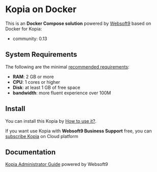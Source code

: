 # Kopia on Docker  

This is an **Docker Compose solution** powered by [Websoft9](https://www.websoft9.com) based on Docker for Kopia:


 - community:  0.13


## System Requirements

The following are the minimal [recommended requirements](http://kafka.apache.org/quickstart):

* **RAM**: 2 GB or more
* **CPU**: 1 cores or higher
* **Disk**: at least 1 GB of free space
* **bandwidth**: more fluent experience over 100M  

## Install

You can install this Kopia by [How to use it?](https://github.com/Websoft9/docker-library#how-to-use-it).   

If you want use Kopia with **Websoft9 Business Support** free, you can [subscribe Kopia](https://www.websoft9.com/apps) on Cloud platform

## Documentation

[Kopia Administrator Guide](https://support.websoft9.com/docs/kopia) powered by Websoft9